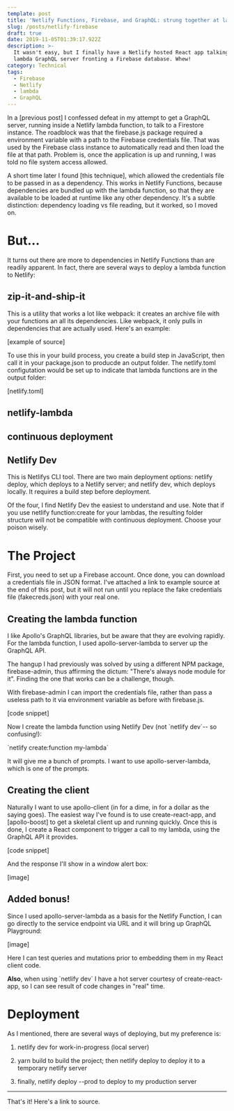 ```yaml
---
template: post
title: 'Netlify Functions, Firebase, and GraphQL: strung together at last!'
slug: /posts/netlify-firebase
draft: true
date: 2019-11-05T01:39:17.922Z
description: >-
  It wasn't easy, but I finally have a Netlify hosted React app talking to a
  lambda GraphQL server fronting a Firebase database. Whew!
category: Technical
tags:
  - Firebase
  - Netlify
  - lambda
  - GraphQL
---
```

In a \[previous post] I confessed defeat in my attempt to get a GraphQL server, running inside a Netlify lambda function, to talk to a Firestore instance.  The roadblock was that the firebase.js package required a environment variable with a path to the Firebase credentials file.  That was used by the Firebase class instance to automatically read and then load the file at that path. Problem is, once the application is up and running, I was told no file system access allowed. 

A short time later I found \[this technique], which allowed the credentials file to be passed in as a dependency. This works in Netlify Functions, because dependencies are bundled up with the lambda function, so that they are available to be loaded at runtime like any other dependency.  It's a subtle distinction: dependency loading vs file reading, but it worked, so I moved on.

# But...

It turns out there are more to dependencies in Netlify Functions than are readily apparent. In fact, there are several ways to deploy a lambda function to Netlify:

## zip-it-and-ship-it

This is a utility that works a lot like webpack:  it creates an archive file with your functions an all its dependencies.  Like webpack, it only pulls in dependencies that are actually used.  Here's an example:

\[example of source]

To use this in your build process, you create a build step in JavaScript, then call it in your package.json to producde an output folder. The netlify.toml configutation would be set up to indicate that lambda functions are in the output folder:

\[netlify.toml]

## netlify-lambda

## continuous deployment

## Netlify Dev

This is Netlifys CLI tool.  There are two main deployment options:  netlify deploy, which deploys to a Netlify server; and netlify dev, which deploys locally.  It requires a build step before deployment. 

Of the four, I find Netlify Dev the easiest to understand and use.  Note that if you use netlify function:create for your lambdas, the resulting folder structure will not be compatible with continuous deployment. Choose your poison wisely.

# The Project

First, you need to set up a Firebase account. Once done, you can download a credentials file in JSON format. I've attached a link to example source at the end of this post, but it will not run until you replace  the fake credentials file (fakecreds.json) with your real one.

## Creating the lambda function

I like Apollo's GraphQL libraries, but be aware that they are evolving rapidly.  For the lambda function, I used apollo-server-lambda to server up the GraphQL API.

The hangup I had previously was solved by using a different NPM package, firebase-admin, thus affirming the dictum: "There's always node module for it".  Finding the one that works can be a challenge, though.

With firebase-admin I can import the credentials file, rather than pass a useless path to it via environment variable as before with firebase.js. 

\[code snippet]

Now I create the lambda function using Netlify Dev (not \`netlify dev\`-- so confusing!): 

\`netlify create:function my-lambda\`

It will give me a bunch of prompts.  I want to use apollo-server-lambda, which is one of the prompts.

## Creating the client

Naturally I want to use apollo-client (in for a dime, in for a dollar as the saying goes). The easiest way I've found is to use create-react-app, and \[apollo-boost] to get a skeletal client up and running quickly.  Once this is done, I create a React component to trigger a call to my lambda, using the GraphQL API it provides.

\[code snippet]

And the response I'll show in a window alert box:

\[image]

## Added bonus!

Since I used apollo-server-lambda as a basis for the Netlify Function, I can go directly to the service endpoint via URL and it will bring up GraphQL Playground:

\[image]

Here I can test queries and mutations prior to embedding them in my React client code.

**Also**, when using \`netlify dev\` I have a hot server courtesy of create-react-app, so I can see result of code changes in "real" time. 

# Deployment

As I mentioned, there are several ways of deploying, but my preference is:

1. netlify dev for work-in-progress (local server)

2. yarn build to build the project; then netlify deploy to deploy it to a temporary netlify server

3. finally, netlify deploy --prod to deploy to my production server

----

That's it!  Here's a link to source.
